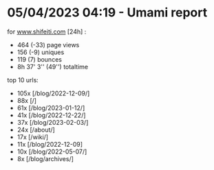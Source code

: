 # 05/04/2023 04:19 - Umami report
for www.shifeiti.com [24h] :

 - 464 (-33) page views
 - 156 (-9) uniques
 - 119 (7) bounces
 - 8h 37' 3'' (49'') totaltime


top 10 urls:
 - 105x [/blog/2022-12-09/]
 - 88x [/]
 - 61x [/blog/2023-01-12/]
 - 41x [/blog/2022-12-22/]
 - 37x [/blog/2023-02-03/]
 - 24x [/about/]
 - 17x [/wiki/]
 - 11x [/blog/2022-12-09]
 - 10x [/blog/2022-05-07/]
 - 8x [/blog/archives/]


